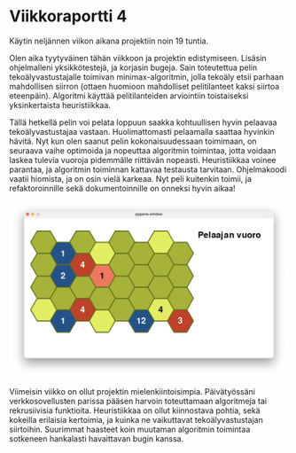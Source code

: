 # Viikkoraportti 4

Käytin neljännen viikon aikana projektiin noin 19 tuntia.

Olen aika tyytyväinen tähän viikkoon ja projektin edistymiseen. Lisäsin ohjelmalleni yksikkötestejä, ja korjasin bugeja. Sain toteutettua pelin tekoälyvastustajalle toimivan minimax-algoritmin, jolla tekoäly etsii parhaan mahdollisen siirron (ottaen huomioon mahdolliset pelitilanteet kaksi siirtoa eteenpäin). Algoritmi käyttää pelitilanteiden arviointiin toistaiseksi yksinkertaista heuristiikkaa.

Tällä hetkellä pelin voi pelata loppuun saakka kohtuullisen hyvin pelaavaa tekoälyvastustajaa vastaan. Huolimattomasti pelaamalla saattaa hyvinkin hävitä. Nyt kun olen saanut pelin kokonaisuudessaan toimimaan, on seuraava vaihe optimoida ja nopeuttaa algoritmin toimintaa, jotta voidaan laskea tulevia vuoroja pidemmälle riittävän nopeasti. Heuristiikkaa voinee parantaa, ja algoritmin toiminnan kattavaa testausta tarvitaan. Ohjelmakoodi vaatii hiomista, ja on osin vielä karkeaa. Nyt peli kuitenkin toimii, ja refaktoroinnille sekä dokumentoinnille on onneksi hyvin aikaa!

![Kuvakaappaus sovelluksesta viikon 4 päättyessä](/dokumentaatio/kuvat/viikko_4.png "Kuvakaappaus sovelluksesta viikon 4 päättyessä")

Viimeisin viikko on ollut projektin mielenkiintoisimpia. Päivätyössäni verkkosovellusten parissa pääsen harvoin toteuttamaan algoritmeja tai rekrusiivisia funktioita. Heuristiikkaa on ollut kiinnostava pohtia, sekä kokeilla erilaisia kertoimia, ja kuinka ne vaikuttavat tekoälyvastustajan siirtoihin. Suurimmat haasteet koin muutaman algoritmin toimintaa sotkeneen hankalasti havaittavan bugin kanssa.
